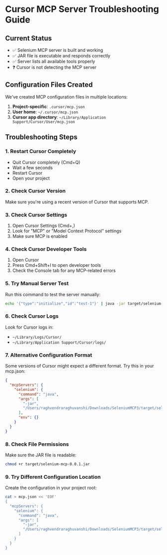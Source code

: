 # Cursor MCP Server Troubleshooting Guide

## Current Status
- ✅ Selenium MCP server is built and working
- ✅ JAR file is executable and responds correctly
- ✅ Server lists all available tools properly
- ❓ Cursor is not detecting the MCP server

## Configuration Files Created
We've created MCP configuration files in multiple locations:

1. **Project-specific**: `.cursor/mcp.json`
2. **User home**: `~/.cursor/mcp.json`
3. **Cursor app directory**: `~/Library/Application Support/Cursor/User/mcp.json`

## Troubleshooting Steps

### 1. Restart Cursor Completely
- Quit Cursor completely (Cmd+Q)
- Wait a few seconds
- Restart Cursor
- Open your project

### 2. Check Cursor Version
Make sure you're using a recent version of Cursor that supports MCP.

### 3. Check Cursor Settings
1. Open Cursor Settings (Cmd+,)
2. Look for "MCP" or "Model Context Protocol" settings
3. Make sure MCP is enabled

### 4. Check Cursor Developer Tools
1. Open Cursor
2. Press Cmd+Shift+I to open developer tools
3. Check the Console tab for any MCP-related errors

### 5. Try Manual Server Test
Run this command to test the server manually:
```bash
echo '{"type":"initialize","id":"test-1"}' | java -jar target/selenium-mcp-0.0.1.jar
```

### 6. Check Cursor Logs
Look for Cursor logs in:
- `~/Library/Logs/Cursor/`
- `~/Library/Application Support/Cursor/logs/`

### 7. Alternative Configuration Format
Some versions of Cursor might expect a different format. Try this in your mcp.json:

```json
{
  "mcpServers": {
    "selenium": {
      "command": "java",
      "args": [
        "-jar",
        "/Users/raghvendraraghuvanshi/Downloads/SeleniumMCP3/target/selenium-mcp-0.0.1.jar"
      ],
      "env": {}
    }
  }
}
```

### 8. Check File Permissions
Make sure the JAR file is readable:
```bash
chmod +r target/selenium-mcp-0.0.1.jar
```

### 9. Try Different Configuration Location
Create the configuration in your project root:
```bash
cat > mcp.json << 'EOF'
{
  "mcpServers": {
    "selenium": {
      "command": "java",
      "args": [
        "-jar",
        "/Users/raghvendraraghuvanshi/Downloads/SeleniumMCP3/target/selenium-mcp-0.0.1.jar"
      ]
    }
  }
}

